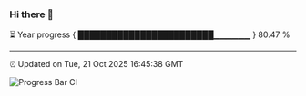 ### Hi there 👋

⏳ Year progress { ████████████████████████▁▁▁▁▁▁ } 80.47 %

---

⏰ Updated on Tue, 21 Oct 2025 16:45:38 GMT

![Progress Bar CI](https://github.com/IshwaranRudhara/GIT-ACTION/workflows/Progress%20Bar%20CI/badge.svg)

